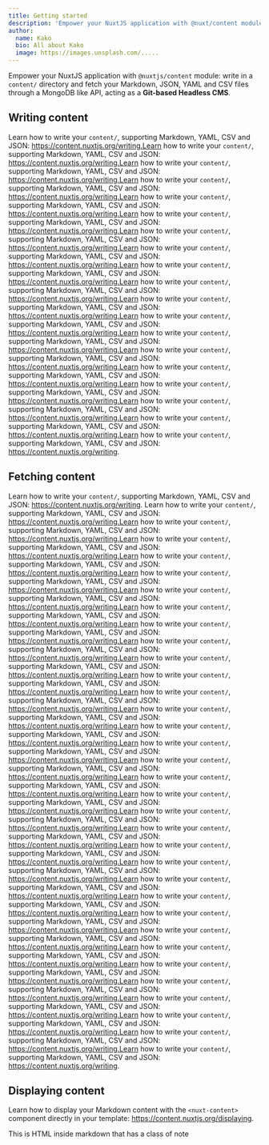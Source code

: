 ```yaml
---
title: Getting started
description: 'Empower your NuxtJS application with @nuxt/content module: write in a content/ directory and fetch your Markdown, JSON, YAML and CSV files through a MongoDB like API, acting as a Git-based Headless CMS.'
author:
  name: Kako
  bio: All about Kako
  image: https://images.unsplash.com/.....
---
```


Empower your NuxtJS application with `@nuxtjs/content` module: write in a `content/` directory and fetch your Markdown, JSON, YAML and CSV files through a MongoDB like API, acting as a **Git-based Headless CMS**.

## Writing content

Learn how to write your `content/`, supporting Markdown, YAML, CSV and JSON: https://content.nuxtjs.org/writing.Learn how to write your `content/`, supporting Markdown, YAML, CSV and JSON: https://content.nuxtjs.org/writing.Learn how to write your `content/`, supporting Markdown, YAML, CSV and JSON: https://content.nuxtjs.org/writing.Learn how to write your `content/`, supporting Markdown, YAML, CSV and JSON: https://content.nuxtjs.org/writing.Learn how to write your `content/`, supporting Markdown, YAML, CSV and JSON: https://content.nuxtjs.org/writing.Learn how to write your `content/`, supporting Markdown, YAML, CSV and JSON: https://content.nuxtjs.org/writing.Learn how to write your `content/`, supporting Markdown, YAML, CSV and JSON: https://content.nuxtjs.org/writing.Learn how to write your `content/`, supporting Markdown, YAML, CSV and JSON: https://content.nuxtjs.org/writing.Learn how to write your `content/`, supporting Markdown, YAML, CSV and JSON: https://content.nuxtjs.org/writing.Learn how to write your `content/`, supporting Markdown, YAML, CSV and JSON: https://content.nuxtjs.org/writing.Learn how to write your `content/`, supporting Markdown, YAML, CSV and JSON: https://content.nuxtjs.org/writing.Learn how to write your `content/`, supporting Markdown, YAML, CSV and JSON: https://content.nuxtjs.org/writing.Learn how to write your `content/`, supporting Markdown, YAML, CSV and JSON: https://content.nuxtjs.org/writing.Learn how to write your `content/`, supporting Markdown, YAML, CSV and JSON: https://content.nuxtjs.org/writing.Learn how to write your `content/`, supporting Markdown, YAML, CSV and JSON: https://content.nuxtjs.org/writing.Learn how to write your `content/`, supporting Markdown, YAML, CSV and JSON: https://content.nuxtjs.org/writing.Learn how to write your `content/`, supporting Markdown, YAML, CSV and JSON: https://content.nuxtjs.org/writing.Learn how to write your `content/`, supporting Markdown, YAML, CSV and JSON: https://content.nuxtjs.org/writing.Learn how to write your `content/`, supporting Markdown, YAML, CSV and JSON: https://content.nuxtjs.org/writing.

## Fetching content

Learn how to write your `content/`, supporting Markdown, YAML, CSV and JSON: https://content.nuxtjs.org/writing.
Learn how to write your `content/`, supporting Markdown, YAML, CSV and JSON: https://content.nuxtjs.org/writing.Learn how to write your `content/`, supporting Markdown, YAML, CSV and JSON: https://content.nuxtjs.org/writing.Learn how to write your `content/`, supporting Markdown, YAML, CSV and JSON: https://content.nuxtjs.org/writing.Learn how to write your `content/`, supporting Markdown, YAML, CSV and JSON: https://content.nuxtjs.org/writing.Learn how to write your `content/`, supporting Markdown, YAML, CSV and JSON: https://content.nuxtjs.org/writing.Learn how to write your `content/`, supporting Markdown, YAML, CSV and JSON: https://content.nuxtjs.org/writing.Learn how to write your `content/`, supporting Markdown, YAML, CSV and JSON: https://content.nuxtjs.org/writing.Learn how to write your `content/`, supporting Markdown, YAML, CSV and JSON: https://content.nuxtjs.org/writing.Learn how to write your `content/`, supporting Markdown, YAML, CSV and JSON: https://content.nuxtjs.org/writing.Learn how to write your `content/`, supporting Markdown, YAML, CSV and JSON: https://content.nuxtjs.org/writing.Learn how to write your `content/`, supporting Markdown, YAML, CSV and JSON: https://content.nuxtjs.org/writing.Learn how to write your `content/`, supporting Markdown, YAML, CSV and JSON: https://content.nuxtjs.org/writing.Learn how to write your `content/`, supporting Markdown, YAML, CSV and JSON: https://content.nuxtjs.org/writing.Learn how to write your `content/`, supporting Markdown, YAML, CSV and JSON: https://content.nuxtjs.org/writing.Learn how to write your `content/`, supporting Markdown, YAML, CSV and JSON: https://content.nuxtjs.org/writing.Learn how to write your `content/`, supporting Markdown, YAML, CSV and JSON: https://content.nuxtjs.org/writing.Learn how to write your `content/`, supporting Markdown, YAML, CSV and JSON: https://content.nuxtjs.org/writing.Learn how to write your `content/`, supporting Markdown, YAML, CSV and JSON: https://content.nuxtjs.org/writing.Learn how to write your `content/`, supporting Markdown, YAML, CSV and JSON: https://content.nuxtjs.org/writing.Learn how to write your `content/`, supporting Markdown, YAML, CSV and JSON: https://content.nuxtjs.org/writing.Learn how to write your `content/`, supporting Markdown, YAML, CSV and JSON: https://content.nuxtjs.org/writing.Learn how to write your `content/`, supporting Markdown, YAML, CSV and JSON: https://content.nuxtjs.org/writing.Learn how to write your `content/`, supporting Markdown, YAML, CSV and JSON: https://content.nuxtjs.org/writing.Learn how to write your `content/`, supporting Markdown, YAML, CSV and JSON: https://content.nuxtjs.org/writing.Learn how to write your `content/`, supporting Markdown, YAML, CSV and JSON: https://content.nuxtjs.org/writing.Learn how to write your `content/`, supporting Markdown, YAML, CSV and JSON: https://content.nuxtjs.org/writing.Learn how to write your `content/`, supporting Markdown, YAML, CSV and JSON: https://content.nuxtjs.org/writing.Learn how to write your `content/`, supporting Markdown, YAML, CSV and JSON: https://content.nuxtjs.org/writing.Learn how to write your `content/`, supporting Markdown, YAML, CSV and JSON: https://content.nuxtjs.org/writing.Learn how to write your `content/`, supporting Markdown, YAML, CSV and JSON: https://content.nuxtjs.org/writing.Learn how to write your `content/`, supporting Markdown, YAML, CSV and JSON: https://content.nuxtjs.org/writing.Learn how to write your `content/`, supporting Markdown, YAML, CSV and JSON: https://content.nuxtjs.org/writing.Learn how to write your `content/`, supporting Markdown, YAML, CSV and JSON: https://content.nuxtjs.org/writing.
## Displaying content

Learn how to display your Markdown content with the `<nuxt-content>` component directly in your template: https://content.nuxtjs.org/displaying.

<div class="p-4 mb-4 text-white bg-blue-500">
  This is HTML inside markdown that has a class of note
</div>

